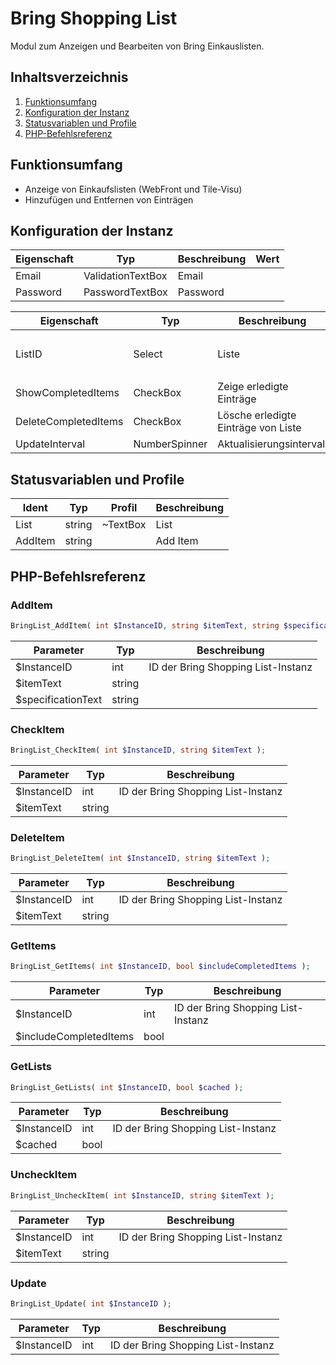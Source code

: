# Bring Shopping List
Modul zum Anzeigen und Bearbeiten von Bring Einkauslisten.

## Inhaltsverzeichnis
1. [Funktionsumfang](#funktionsumfang)
2. [Konfiguration der Instanz](#konfiguration-der-instanz)
3. [Statusvariablen und Profile](#statusvariablen-und-profile)
4. [PHP-Befehlsreferenz](#php-befehlsreferenz)

## Funktionsumfang
* Anzeige von Einkaufslisten (WebFront und Tile-Visu)
* Hinzufügen und Entfernen von Einträgen

## Konfiguration der Instanz

|Eigenschaft| Typ| Beschreibung| Wert |
|-----| -----| -----| ----- |
|Email | ValidationTextBox | Email | |
|Password | PasswordTextBox | Password | |

|Eigenschaft| Typ| Beschreibung| Wert |
|-----| -----| -----| ----- |
|ListID | Select | Liste | `Select list`, `Zuhause`, `Test`|
|ShowCompletedItems | CheckBox | Zeige erledigte Einträge | `false`|
|DeleteCompletedItems | CheckBox | Lösche erledigte Einträge von Liste | `false`|
|UpdateInterval | NumberSpinner | Aktualisierungsintervall | |

## Statusvariablen und Profile

|Ident| Typ| Profil| Beschreibung |
|-----| -----| -----| ----- |
|List |string |~TextBox |List |
|AddItem |string | |Add Item |

## PHP-Befehlsreferenz

### AddItem
```php
BringList_AddItem( int $InstanceID, string $itemText, string $specificationText );
```
|Parameter| Typ| Beschreibung |
|-----| -----| ----- |
|$InstanceID |int |ID der Bring Shopping List-Instanz |
|$itemText |string | |
|$specificationText |string | |

### CheckItem
```php
BringList_CheckItem( int $InstanceID, string $itemText );
```
|Parameter| Typ| Beschreibung |
|-----| -----| ----- |
|$InstanceID |int |ID der Bring Shopping List-Instanz |
|$itemText |string | |

### DeleteItem
```php
BringList_DeleteItem( int $InstanceID, string $itemText );
```
|Parameter| Typ| Beschreibung |
|-----| -----| ----- |
|$InstanceID |int |ID der Bring Shopping List-Instanz |
|$itemText |string | |

### GetItems
```php
BringList_GetItems( int $InstanceID, bool $includeCompletedItems );
```
|Parameter| Typ| Beschreibung |
|-----| -----| ----- |
|$InstanceID |int |ID der Bring Shopping List-Instanz |
|$includeCompletedItems |bool | |

### GetLists
```php
BringList_GetLists( int $InstanceID, bool $cached );
```
|Parameter| Typ| Beschreibung |
|-----| -----| ----- |
|$InstanceID |int |ID der Bring Shopping List-Instanz |
|$cached |bool | |

### UncheckItem
```php
BringList_UncheckItem( int $InstanceID, string $itemText );
```
|Parameter| Typ| Beschreibung |
|-----| -----| ----- |
|$InstanceID |int |ID der Bring Shopping List-Instanz |
|$itemText |string | |

### Update
```php
BringList_Update( int $InstanceID );
```
|Parameter| Typ| Beschreibung |
|-----| -----| ----- |
|$InstanceID |int |ID der Bring Shopping List-Instanz |
